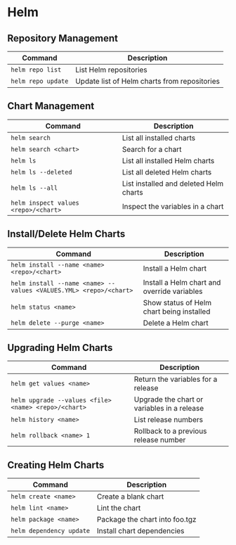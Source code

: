# Helm

## Repository Management

| Command | Description |
| --- | --- |
| `helm repo list` | List Helm repositories |
| `helm repo update` | Update list of Helm charts from repositories |

## Chart Management

| Command | Description |
| --- | --- |
| `helm search` | List all installed charts |
| `helm search <chart>` | Search for a chart |
| `helm ls` | List all installed Helm charts |
| `helm ls --deleted` | List all deleted Helm charts |
| `helm ls --all` | List installed and deleted Helm charts |
| `helm inspect values <repo>/<chart>` | Inspect the variables in a chart |

## Install/Delete Helm Charts

| Command | Description |
| --- | --- |
| `helm install --name <name> <repo>/<chart>` | Install a Helm chart |
| `helm install --name <name> --values <VALUES.YML> <repo>/<chart>` | Install a Helm chart and override variables |
| `helm status <name>` | Show status of Helm chart being installed |
| `helm delete --purge <name>` | Delete a Helm chart |

## Upgrading Helm Charts

| Command | Description |
| --- | --- |
| `helm get values <name>` | Return the variables for a release |
| `helm upgrade --values <file> <name> <repo>/<chart>` | Upgrade the chart or variables in a release |
| `helm history <name>` | List release numbers |
| `helm rollback <name> 1` | Rollback to a previous release number |

## Creating Helm Charts

| Command | Description |
| --- | --- |
| `helm create <name>` | Create a blank chart |
| `helm lint <name>` | Lint the chart |
| `helm package <name>` | Package the chart into foo.tgz |
| `helm dependency update` | Install chart dependencies |
